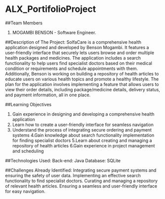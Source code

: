 # ALX_PortifolioProject

##Team Members
 1. MOGAMBI BENSON - Software Engineer.


##Description of The Project:
SolfaCare is a comprehensive health application designed and developed by Benson Mogambi. It features a user-friendly interface that securely lets users browse and order multiple health packages and medicines. The application includes a search functionality to help users find specialist doctors based on their medical condition or requirements and schedule appointments with them. Additionally, Benson is working on building a repository of health articles to educate users on various health topics and promote a healthy lifestyle.
The plan for the application involves implementing a feature that allows users to view their order details, including package/medicine details, delivery status, and payment information, all in one place.


##Learning Objectives

1. Gain experience in designing and developing a comprehensive health application
2. Learn how to create a user-friendly interface for seamless navigation
3. Understand the process of integrating secure ordering and payment systems
4.Gain knowledge about search functionality implementation for finding specialist doctors
5.Learn about creating and managing a repository of health articles
6.Gain experience in project management and scheduling

##Technologies Used:
Back-end: Java
Database: SQLite


##Challenges Already Identified:
Integrating secure payment systems and ensuring the safety of user data.
Implementing an effective search functionality to find specialist doctors.
Curating and managing a repository of relevant health articles.
Ensuring a seamless and user-friendly interface for easy navigation.

